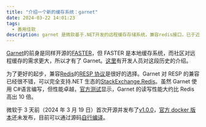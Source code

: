 ```yaml
---
title: "介绍一个新的缓存系统：garnet"
date: 2024-03-22 14:01:23
tags:
  - 善用佳软
description: garnet 是微软基于.NET开发的远程缓存存储系统，兼容redis接口，已于近日开源。
---
```


[Garnet](https://microsoft.github.io/garnet/)的前身是同样开源的[FASTER](https://microsoft.github.io/FASTER/)，但 FASTER 是本地缓存系统，而社区对远程缓存的需求更大，所以才有了 Garnet。[这里](https://microsoft.github.io/garnet/blog/brief-history)有开发人员对这段历史的介绍。

为了更好的起步，兼容[Redis](https://redis.io/)的[RESP 协议](https://redis.io/docs/reference/protocol-spec/)是很好的选择。Garnet 对 RESP 的兼容已经很不错，可以完全支持.NET 生态的[StackExchange.Redis](https://stackexchange.github.io/StackExchange.Redis/)。虽然 Garnet 使用 C#语言编写，但性能卓越，[官方测试](https://microsoft.github.io/garnet/docs/benchmarking/results-resp-bench#basic-commands-performance)显示，Garnet 的读写性能大约比 Redis 高出 10 倍。

微软于 3 天前（2024 年 3 月 19 日）首次开源并发布了[v1.0.0](https://github.com/microsoft/garnet/releases/tag/v1.0.0)，[官方 docker 版本](https://microsoft.github.io/garnet/docs/welcome/releases#docker)还未发布，目前可以通过源码[自行编译](https://github.com/microsoft/garnet/blob/main/Dockerfile)。
